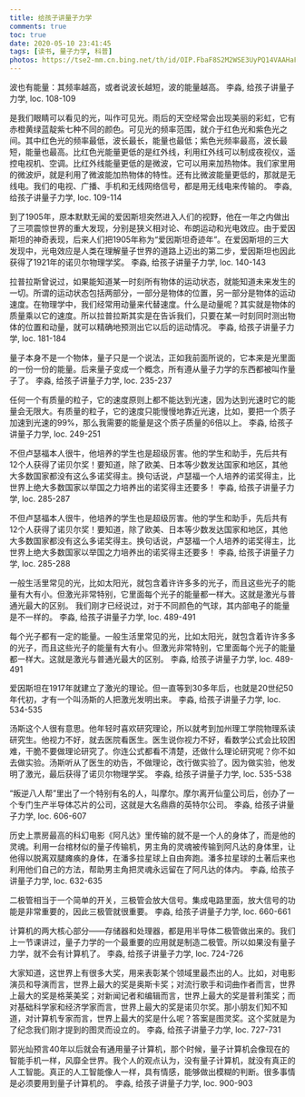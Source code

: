 ```yaml
---
title: 给孩子讲量子力学
comments: true
toc: true
date: 2020-05-10 23:41:45
tags: [读书, 量子力学, 科普]
photos: https://tse2-mm.cn.bing.net/th/id/OIP.FbaF8S2M2WSE3UyPQ14VAAHaFY?w=255&h=183&c=7&o=5&dpr=2.22&pid=1.7
---
```


波也有能量：其频率越高，或者说波长越短，波的能量越高。
李淼, 给孩子讲量子力学, loc. 108-109

是我们眼睛可以看见的光，叫作可见光。雨后的天空经常会出现美丽的彩虹，它有赤橙黄绿蓝靛紫七种不同的颜色。可见光的频率范围，就介于红色光和紫色光之间。其中红色光的频率最低，波长最长，能量也最低；紫色光频率最高，波长最短，能量也最高。比红色光能量更低的是红外线，利用红外线可以制成夜视仪，遥控电视机、空调。比红外线能量更低的是微波，它可以用来加热物体。我们家里用的微波炉，就是利用了微波能加热物体的特性。还有比微波能量更低的，那就是无线电。我们的电视、广播、手机和无线网络信号，都是用无线电来传输的。
李淼, 给孩子讲量子力学, loc. 109-114

<!-- more -->

到了1905年，原本默默无闻的爱因斯坦突然进入人们的视野，他在一年之内做出了三项震惊世界的重大发现，分别是狭义相对论、布朗运动和光电效应。由于爱因斯坦的神奇表现，后来人们把1905年称为“爱因斯坦奇迹年”。在爱因斯坦的三大发现中，光电效应是人类在理解量子世界的道路上迈出的第二步，爱因斯坦也因此获得了1921年的诺贝尔物理学奖。
李淼, 给孩子讲量子力学, loc. 140-143

拉普拉斯曾说过，如果能知道某一时刻所有物体的运动状态，就能知道未来发生的一切。所谓的运动状态包括两部分，一部分是物体的位置，另一部分是物体的运动速度。在物理学中，我们经常用动量来代替速度。什么是动量呢？其实就是物体的质量乘以它的速度。所以拉普拉斯其实是在告诉我们，只要在某一时刻同时测出物体的位置和动量，就可以精确地预测出它以后的运动情况。
李淼, 给孩子讲量子力学, loc. 181-184

量子本身不是一个物体，量子只是一个说法，正如我前面所说的，它本来是光里面的一份一份的能量。后来量子变成一个概念，所有遵从量子力学的东西都被叫作量子了。
李淼, 给孩子讲量子力学, loc. 235-237

任何一个有质量的粒子，它的速度原则上都不能达到光速，因为达到光速时它的能量会无限大。有质量的粒子，它的速度只能慢慢地靠近光速，比如，要把一个质子加速到光速的99%，那么我需要的能量是这个质子质量的6倍以上。
李淼, 给孩子讲量子力学, loc. 249-251

不但卢瑟福本人很牛，他培养的学生也是超级厉害。他的学生和助手，先后共有12个人获得了诺贝尔奖！要知道，除了欧美、日本等少数发达国家和地区，其他大多数国家都没有这么多诺奖得主。换句话说，卢瑟福一个人培养的诺奖得主，比世界上绝大多数国家以举国之力培养出的诺奖得主还要多！
李淼, 给孩子讲量子力学, loc. 285-287

不但卢瑟福本人很牛，他培养的学生也是超级厉害。他的学生和助手，先后共有12个人获得了诺贝尔奖！要知道，除了欧美、日本等少数发达国家和地区，其他大多数国家都没有这么多诺奖得主。换句话说，卢瑟福一个人培养的诺奖得主，比世界上绝大多数国家以举国之力培养出的诺奖得主还要多！
李淼, 给孩子讲量子力学, loc. 285-288

一般生活里常见的光，比如太阳光，就包含着许许多多的光子，而且这些光子的能量有大有小。但激光非常特别，它里面每个光子的能量都一样大。这就是激光与普通光最大的区别。 我们刚才已经说过，对于不同颜色的气球，其内部电子的能量是不一样的。
李淼, 给孩子讲量子力学, loc. 489-491

每个光子都有一定的能量。一般生活里常见的光，比如太阳光，就包含着许许多多的光子，而且这些光子的能量有大有小。但激光非常特别，它里面每个光子的能量都一样大。这就是激光与普通光最大的区别。
李淼, 给孩子讲量子力学, loc. 489-491

爱因斯坦在1917年就建立了激光的理论。但一直等到30多年后，也就是20世纪50年代初，才有一个叫汤斯的人把激光发明出来。
李淼, 给孩子讲量子力学, loc. 534-535

汤斯这个人很有意思。他年轻时喜欢研究理论，所以就考到加州理工学院物理系读研究生。他视力不好，就去医院看医生。医生说你视力不好，看数学公式会比较困难，干脆不要做理论研究了。你连公式都看不清楚，还做什么理论研究呢？你不如去做实验。汤斯听从了医生的劝告，不做理论，改行做实验了。因为做实验，他发明了激光，最后获得了诺贝尔物理学奖。
李淼, 给孩子讲量子力学, loc. 535-538

“叛逆八人帮”里出了一个特别有名的人，叫摩尔。摩尔离开仙童公司后，创办了一个专门生产半导体芯片的公司，这就是大名鼎鼎的英特尔公司。
李淼, 给孩子讲量子力学, loc. 606-607

历史上票房最高的科幻电影《阿凡达》里传输的就不是一个人的身体了，而是他的灵魂。利用一台棺材似的量子传输机，男主角的灵魂被传输到阿凡达的身体里，让他得以脱离双腿瘫痪的身体，在潘多拉星球上自由奔跑。潘多拉星球的土著后来也利用他们自己的方法，帮助男主角把灵魂永远留在了阿凡达的体内。
李淼, 给孩子讲量子力学, loc. 632-635

二极管相当于一个简单的开关，三极管会放大信号。集成电路里面，放大信号的功能是非常重要的，因此三极管就很重要。
李淼, 给孩子讲量子力学, loc. 660-661

计算机的两大核心部分——存储器和处理器，都是用半导体二极管做出来的。我们上一节课讲过，量子力学的一个最重要的应用就是制造二极管。所以如果没有量子力学，就不会有计算机了。
李淼, 给孩子讲量子力学, loc. 724-726

大家知道，这世界上有很多大奖，用来表彰某个领域里最杰出的人。比如，对电影演员和导演而言，世界上最大的奖是奥斯卡奖；对流行歌手和词曲作者而言，世界上最大的奖是格莱美奖；对新闻记者和编辑而言，世界上最大的奖是普利策奖；而对基础科学家和经济学家而言，世界上最大的奖是诺贝尔奖。那小朋友们知不知道，对计算机专家而言，世界上最大的奖是什么呢？答案是图灵奖。这个奖就是为了纪念我们刚才提到的图灵而设立的。
李淼, 给孩子讲量子力学, loc. 727-731

郭光灿预言40年以后就会有通用量子计算机，那个时候，量子计算机会像现在的智能手机一样，风靡全世界。我个人的观点认为，没有量子计算机，就没有真正的人工智能。真正的人工智能像人一样，具有情感，能够做出模糊的判断。很多事情是必须要用到量子计算机的。
李淼, 给孩子讲量子力学, loc. 900-903